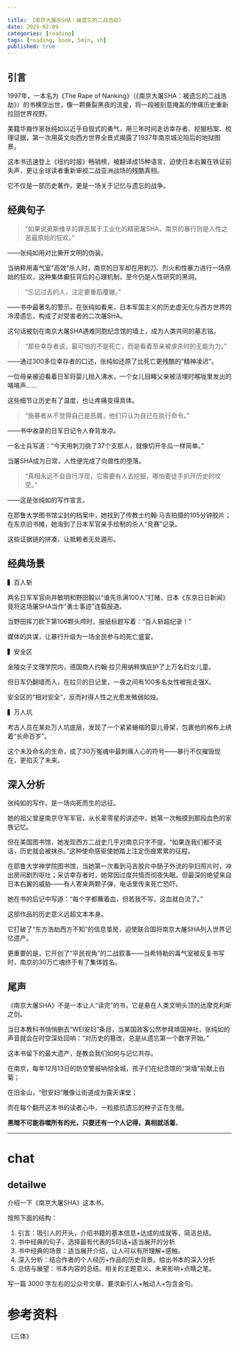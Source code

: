 ```yaml
---

title: 《南京大屠杀SHA：被遗忘的二战浩劫》
date: 2025-02-09 
categories: [reading]
tags: [reading, book, 5min, sh]
published: true
---
```



## 引言 

1997年，一本名为《The Rape of Nanking》（《南京大屠SHA：被遗忘的二战浩劫》）的书横空出世，像一颗撕裂黑夜的流星，将一段被刻意掩盖的惨痛历史重新拉回世界视野。

美籍华裔作家张纯如以近乎自毁式的勇气，用三年时间走访幸存者、挖掘档案、梳理证据，第一次用英文向西方世界全景式揭露了1937年南京城沦陷后的地狱图景。

这本书迅速登上《纽约时报》畅销榜，被翻译成15种语言，迫使日本右翼在铁证前失声，更让全球读者重新审视二战亚洲战场的残酷真相。

它不仅是一部历史著作，更是一场关于记忆与遗忘的战争。  

## 经典句子

> “如果说奥斯维辛的罪恶属于工业化的精密屠SHA，南京的暴行则是人性之恶最原始的狂欢。”  

——张纯如用对比撕开文明的伪装。

当纳粹用毒气室“高效”杀人时，南京的日军却在用刺刀、烈火和性暴力进行一场原始的狂欢，这种集体癫狂背后的心理机制，至今仍是人性研究的黑洞。  

> “忘记过去的人，注定要重蹈覆辙。” 

——书中最著名的警示。在张纯如看来，日本军国主义的历史虚无化与西方世界的冷漠遗忘，构成了对受害者的二次屠SHA。

这句话被刻在南京大屠SHA遇难同胞纪念馆的墙上，成为人类共同的墓志铭。  

> “那些幸存者说，最可怕的不是死亡，而是看着至亲被虐杀时的无能为力。”  

——通过300多位幸存者的口述，张纯如还原了比死亡更残酷的“精神凌迟”。

一位母亲被迫看着日军将婴儿抛入沸水，一个女儿目睹父亲被活埋时喉咙里发出的咯咯声……

这些细节让历史有了温度，也让疼痛变得具体。  

> “施暴者从不觉得自己是恶魔，他们只认为自己在执行命令。”  

——书中收录的日军日记令人脊背发凉。

一名士兵写道：“今天用刺刀挑了37个支那人，就像切开冬瓜一样简单。”

当屠SHA成为日常，人性便完成了向兽性的堕落。  

> “真相永远不会自行浮现，它需要有人去挖掘，哪怕要徒手扒开历史的坟茔。”  

——这是张纯如的写作宣言。

在耶鲁大学图书馆尘封的档案中，她找到了传教士约翰·马吉拍摄的105分钟胶片；在东京旧书摊，她淘到了日本军官亲手绘制的杀人“竞赛”记录。

这些证据链的拼凑，让抵赖者无处遁形。  

## 经典场景

▍百人斩

两名日军军官向井敏明和野田毅以“谁先杀满100人”打赌，日本《东京日日新闻》竟将这场屠SHA当作“勇士事迹”连载报道。

当野田挥刀砍下第106颗头颅时，报纸标题写着：“百人斩超纪录！”

媒体的共谋，让暴行升级为一场全民参与的死亡盛宴。  

▍安全区 

金陵女子文理学院内，德国商人约翰·拉贝用纳粹旗庇护了上万名妇女儿童。

但日军仍翻墙而入，在拉贝的日记里，一夜之间有100多名女性被拖走强X。

安全区的“相对安全”，反而衬得人性之光愈发微弱如烛。  

▍万人坑 

考古人员在某处万人坑底层，发现了一个紧紧蜷缩的婴儿骨架，包裹他的棉布上绣着“长命百岁”。

这个未及命名的生命，成了30万冤魂中最刺痛人心的符号——暴行不仅摧毁现在，更掐灭了未来。  

## 深入分析 

张纯如的写作，是一场向死而生的远征。

她的祖父曾是南京守军军官，从长辈零星的讲述中，她第一次触摸到那段血色的家族记忆。

但在美国图书馆，她发现西方二战史几乎对南京只字不提。“如果连我们都不说话，历史就会被抹杀。”这种使命感驱使她踏上注定伤痕累累的征程。  

在耶鲁大学神学院图书馆，当她第一次看到马吉胶片中肠子外流的孕妇照片时，冲出房间剧烈呕吐；采访幸存者时，她常因过度共情而彻夜失眠。但最深的绝望来自日本右翼的威胁——有人寄来两颗子弹，电话里传来死亡恐吓。

她在书的后记中写道：“每个字都蘸着血，但若我不写，这血就白流了。”  

这部作品的历史意义远超文本本身。

它打破了“东方浩劫西方不知”的信息茧房，迫使联合国将南京大屠SHA列入世界记忆遗产。

更重要的是，它开创了“平民视角”的二战叙事——当希特勒的毒气室被反复书写时，南京的30万亡魂终于有了集体姓名。  

## 尾声

《南京大屠SHA》不是一本让人“读完”的书，它是悬在人类文明头顶的达摩克利斯之剑。

当日本教科书悄悄删去“WEI安妇”条目，当某国政客公然参拜靖国神社，张纯如的声音就会在时空深处回响：“对历史的篡改，总是从遗忘第一个数字开始。”  

这本书留下的最大遗产，是教会我们如何与记忆共存。

在南京，每年12月13日的防空警报响彻全城，孩子们在纪念馆的“哭墙”前献上白菊；

在旧金山，“慰安妇”雕像让街道成为露天课堂；

而在每个翻开这本书的读者心中，一粒抵抗遗忘的种子正在生根。

**黑暗不可能吞噬所有的光，只要还有一个人记得，真相就活着**。

--------------------------------------------------------------------------------------------------------

# chat

## detailwe

介绍一下《南京大屠SHA》这本书。

按照下面的结构：

1. 引言：吸引人的开头，介绍书籍的基本信息+达成的成就等，简洁总结。
2. 书中经典的句子，选择最有代表的5句话+适当展开的分析
3. 书中经典的场景：适当展开介绍，让人可以有所理解+感触。
4. 深入分析：结合作者的个人经历+作品的历史背景。给出书本的深入分析
5. 总结与展望：书本内容的总结。相关的主题意义、未来影响+点睛之笔。

写一篇 3000 字左右的公众号文章，要求新引人+触动人+包含金句。


# 参考资料

 《三体》


